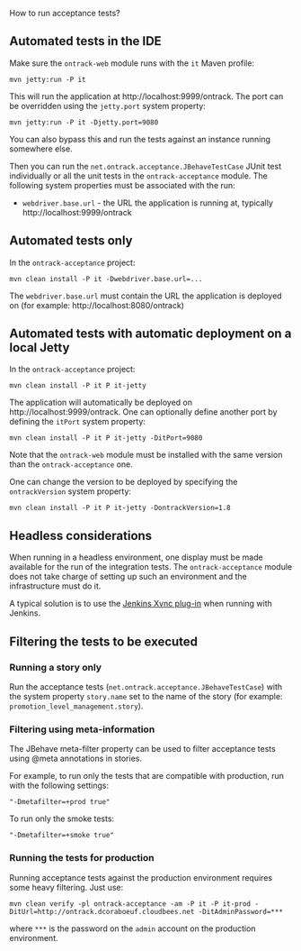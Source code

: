 How to run acceptance tests?

## Automated tests in the IDE

Make sure the `ontrack-web` module runs with the `it` Maven profile:

```
mvn jetty:run -P it
```

This will run the application at http://localhost:9999/ontrack. The port can be overridden using the `jetty.port` system
property:

```
mvn jetty:run -P it -Djetty.port=9080
```

You can also bypass this and run the tests against an instance running somewhere else.

Then you can run the `net.ontrack.acceptance.JBehaveTestCase` JUnit test individually or all the unit tests in
the `ontrack-acceptance` module. The following system properties must be associated with the run:

* `webdriver.base.url` - the URL the application is running at, typically http://localhost:9999/ontrack

## Automated tests only

In the `ontrack-acceptance` project:

```
mvn clean install -P it -Dwebdriver.base.url=...
```

The `webdriver.base.url` must contain the URL the application is deployed on (for example: http://localhost:8080/ontrack)

## Automated tests with automatic deployment on a local Jetty

In the `ontrack-acceptance` project:

```
mvn clean install -P it P it-jetty
```

The application will automatically be deployed on http://localhost:9999/ontrack. One can optionally define another port
by defining the `itPort` system property:

```
mvn clean install -P it P it-jetty -DitPort=9080
```

Note that the `ontrack-web` module must be installed with the same version than the `ontrack-acceptance` one.

One can change the version to be deployed by specifying the `ontrackVersion` system property:

```
mvn clean install -P it P it-jetty -DontrackVersion=1.8
```

## Headless considerations

When running in a headless environment, one display must be made available for the run of the integration tests.
The `ontrack-acceptance` module does not take charge of setting up such an environment and the infrastructure
must do it.

A typical solution is to use the [Jenkins Xvnc plug-in](https://wiki.jenkins-ci.org/display/JENKINS/Xvnc+Plugin) when
running with Jenkins.

## Filtering the tests to be executed

### Running a story only

Run the acceptance tests (`net.ontrack.acceptance.JBehaveTestCase`) with the system property `story.name` set
to the name of the story (for example: `promotion_level_management.story`).

### Filtering using meta-information

The JBehave meta-filter property can be used to filter acceptance tests using @meta annotations in stories.

For example, to run only the tests that are compatible with production, run with the following settings:

```
"-Dmetafilter=+prod true"
```

To run only the smoke tests:

```
"-Dmetafilter=+smoke true"
```

### Running the tests for production

Running acceptance tests against the production environment requires some heavy filtering. Just use:

```
mvn clean verify -pl ontrack-acceptance -am -P it -P it-prod -DitUrl=http://ontrack.dcoraboeuf.cloudbees.net -DitAdminPassword=***
```

where `***` is the password on the `admin` account on the production environment.